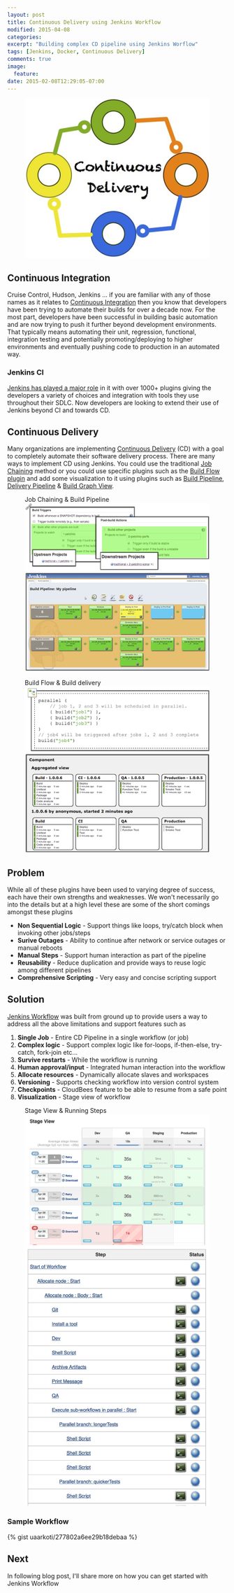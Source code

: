 ```yaml
---
layout: post
title: Continuous Delivery using Jenkins Workflow
modified: 2015-04-08
categories:
excerpt: "Building complex CD pipeline using Jenkins Worflow"
tags: [Jenkins, Docker, Continuous Delivery]
comments: true
image:
  feature:
date: 2015-02-08T12:29:05-07:00
---
```

<figure>
	<a href="/images/cd-custom-2.jpg"><img src="/images/cd-custom-2.jpg"></a>
</figure>

## Continuous Integration
Cruise Control, Hudson, Jenkins ... if you are familiar with any of those names as it relates to [Continuous Integration](http://en.wikipedia.org/wiki/Continuous_integration) then you know that developers have been trying to automate their builds for over a decade now. For the most part, developers have been successful in building basic automation and are now trying to push it further beyond development environments. That typically means automating their unit, regression, functional, integration testing and potentially promoting/deploying to higher environments and eventually pushing code to production in an automated way.

### Jenkins CI
[Jenkins has played a major role](http://zeroturnaround.com/rebellabs/10-kick-ass-technologies-modern-developers-love/6/) in it with over 1000+ plugins giving the developers a variety of choices and integration with tools they use throughout their SDLC. Now developers are looking to extend their use of Jenkins beyond CI and towards CD.

## Continuous Delivery
Many organizations are implementing [Continuous Delivery](http://en.wikipedia.org/wiki/Continuous_delivery) (CD) with a goal to completely automate their software delivery process. There are many ways to implement CD using Jenkins. You could use the traditional [Job Chaining](http://zeroturnaround.com/rebellabs/how-to-use-jenkins-for-job-chaining-and-visualizations/) method or you could use specific plugins such as the [Build Flow plugin](https://wiki.jenkins-ci.org/display/JENKINS/Build+Flow+Plugin) and add some visualization to it using plugins such as [Build Pipeline](https://wiki.jenkins-ci.org/display/JENKINS/Build+Pipeline+Plugin), [Delivery Pipeline](https://wiki.jenkins-ci.org/display/JENKINS/Delivery+Pipeline+Plugin) & [Build Graph View](https://wiki.jenkins-ci.org/display/JENKINS/Build+Graph+View+Plugin).

<figure class="half">
  <figcaption>Job Chaining & Build Pipeline</figcaption>
  <a href="/images/job-chaining.jpg"><img src="/images/job-chaining.jpg"></a>
  <a href="/images/build-pipeline.jpg"><img src="/images/build-pipeline.jpg"></a>
</figure>
<figure class="half">
  <figcaption>Build Flow & Build delivery</figcaption>
  <a href="/images/build-flow.jpg"><img src="/images/build-flow.jpg"></a>
  <a href="/images/build-delivery.jpg"><img src="/images/build-delivery.jpg"></a>
</figure>

## Problem
While all of these plugins have been used to varying degree of success, each have their own strengths and weaknesses. We won't necessarily go into the details but at a high level these are some of the short comings amongst these plugins

* **Non Sequential Logic** - Support things like loops, try/catch block when invoking other jobs/steps
* **Surive Outages** - Ability to continue after network or service outages or manual reboots
* **Manual Steps** - Support human interaction as part of the pipeline
* **Reusability** - Reduce duplication and provide ways to reuse logic among different pipelines
* **Comprehensive Scripting** - Very easy and concise scripting support

## Solution
[Jenkins Workflow](https://github.com/jenkinsci/workflow-plugin) was built from ground up to provide users a way to address all the above limitations and support features such as

1. **Single Job** - Entire CD Pipeline in a single workflow (or job)
2. **Complex logic** - Support complex logic like for-loops, if-then-else, try-catch, fork-join etc...
3. **Survive restarts** - While the workflow is running
4. **Human approval/input** - Integrated human interaction into the workflow
5. **Allocate resources** - Dynamically allocate slaves and workspaces
6. **Versioning** - Supports checking workflow into version control system
7. **Checkpoints** - CloudBees feature to be able to resume from a safe point
8. **Visualization** - Stage view of workflow

<figure class="half">
  <figcaption>Stage View & Running Steps</figcaption>
  <a href="/images/wf-stage-view.jpg"><img src="/images/wf-stage-view.jpg"></a>
  <a href="/images/wf-run-steps.jpg"><img src="/images/wf-run-steps.jpg"></a>
</figure>

### Sample Workflow
{% gist uaarkoti/277802a6ee29b18debaa %}

## Next
In following blog post, I'll share more on how you can get started with Jenkins Workflow
